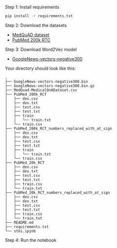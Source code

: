 Step 1: Install requirements

```sh
pip install -r requirements.txt
```

Step 2: Download the datasets

- [MedQuAD dataset](https://huggingface.co/datasets/keivalya/MedQuad-MedicalQnADataset)
- [PubMed 200k RTC](https://www.kaggle.com/datasets/matthewjansen/pubmed-200k-rtc)

Step 3: Download Word2Vec model

- [GoogleNews-vectors-negative300
  ](https://www.kaggle.com/datasets/leadbest/googlenewsvectorsnegative300)

Your directory should look like this:

```
.
├── GoogleNews-vectors-negative300.bin
├── GoogleNews-vectors-negative300.bin.gz
├── MedQuad-MedicalQnADataset.csv
├── PubMed_200k_RCT
│   ├── dev.csv
│   ├── dev.txt
│   ├── test.csv
│   ├── test.txt
│   ├── train
│   │   └── train.txt
│   └── train.csv
├── PubMed_200k_RCT_numbers_replaced_with_at_sign
│   ├── dev.csv
│   ├── dev.txt
│   ├── test.csv
│   ├── test.txt
│   ├── train
│   │   └── train.txt
│   └── train.csv
├── PubMed_20k_RCT
│   ├── dev.csv
│   ├── dev.txt
│   ├── test.csv
│   ├── test.txt
│   ├── train.csv
│   └── train.txt
├── PubMed_20k_RCT_numbers_replaced_with_at_sign
│   ├── dev.csv
│   ├── dev.txt
│   ├── test.csv
│   ├── test.txt
│   ├── train.csv
│   └── train.txt
├── README.md
├── requirements.txt
└── stbi.ipynb
```

Step 4: Run the notebook
